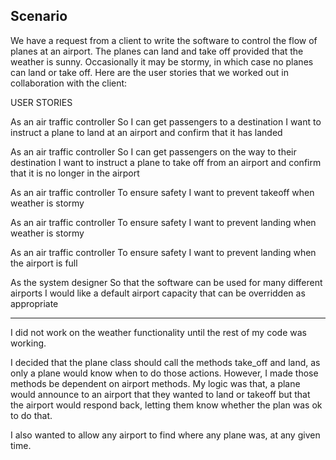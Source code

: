 Scenario
-----

We have a request from a client to write the software to control the flow of planes at an airport. The planes can land and take off provided that the weather is sunny. Occasionally it may be stormy, in which case no planes can land or take off.  Here are the user stories that we worked out in collaboration with the client:

USER STORIES

As an air traffic controller 
So I can get passengers to a destination 
I want to instruct a plane to land at an airport and confirm that it has landed 

As an air traffic controller 
So I can get passengers on the way to their destination 
I want to instruct a plane to take off from an airport and confirm that it is no longer in the airport

As an air traffic controller 
To ensure safety 
I want to prevent takeoff when weather is stormy 

As an air traffic controller 
To ensure safety 
I want to prevent landing when weather is stormy 

As an air traffic controller 
To ensure safety 
I want to prevent landing when the airport is full 

As the system designer
So that the software can be used for many different airports
I would like a default airport capacity that can be overridden as appropriate

------------------------------

I did not work on the weather functionality until the rest of my code was working.

I decided that the plane class should call the methods take_off and land, as only a plane would know when to do those actions.
However, I made those methods be dependent on airport methods. My logic was that, a plane would announce to an airport that they wanted to land or takeoff but that the airport would respond back, letting them know whether the plan was ok to do that.

I also wanted to allow any airport to find where any plane was, at any given time. 
